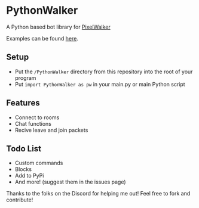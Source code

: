 # PythonWalker
A Python based bot library for [PixelWalker](https://pixelwalker.net)

Examples can be found [here](/examples).

## Setup
- Put the `/PythonWalker` directory from this repository into the root of your program
- Put `import PythonWalker as pw` in your main.py or main Python script

## Features
- Connect to rooms
- Chat functions
- Recive leave and join packets

## Todo List
- Custom commands
- Blocks
- Add to PyPi
- And more! (suggest them in the issues page)

Thanks to the folks on the Discord for helping me out!
Feel free to fork and contribute!
